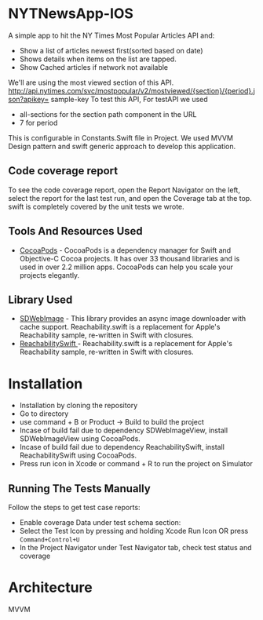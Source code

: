 # NYTNewsApp-IOS

A simple app to hit the NY Times Most Popular Articles API and:
* Show a list of articles newest first(sorted based on date)
* Shows details when items on the list are tapped. 
* Show Cached articles if network not available


We'll are using the most viewed section of this API.
http://api.nytimes.com/svc/mostpopular/v2/mostviewed/{section}/{period}.json?apikey= sample-key To test this API, 
For testAPI we used 
* all-sections for the section path component in the URL
* 7 for period

This is configurable in Constants.Swift file in Project. 
We used MVVM Design pattern and swift generic approach to develop this application.

## Code coverage report 

To see the code coverage report, open the Report Navigator on the left, select the report for the last test run, and open the Coverage tab at the top. swift is completely covered by the unit tests we wrote.



## Tools And Resources Used

- [CocoaPods](https://cocoapods.org/) - CocoaPods is a dependency manager for Swift and Objective-C Cocoa projects. It has over 33 thousand libraries and is used in over 2.2 million apps. CocoaPods can help you scale your projects elegantly.

## Library Used
- [SDWebImage](https://github.com/rs/SDWebImage) - This library provides an async image downloader with cache support.
Reachability.swift is a replacement for Apple's Reachability sample, re-written in Swift with closures.
- [ReachabilitySwift ](https://github.com/ashleymills/Reachability.swift) - Reachability.swift is a replacement for Apple's Reachability sample, re-written in Swift with closures.


# Installation

* Installation by cloning the repository
* Go to directory
* use command + B or Product -> Build to build the project
* Incase of build fail due to dependency SDWebImageView, install SDWebImageView using CocoaPods.
* Incase of build fail due to dependency ReachabilitySwift, install ReachabilitySwift using CocoaPods.
* Press run icon in Xcode or command + R to run the project on Simulator

## Running The Tests Manually 

Follow the steps to get test case reports:
* Enable coverage Data under test schema section:
* Select the Test Icon by pressing and holding Xcode Run Icon OR press `Command+Control+U`
* In the Project Navigator under Test Navigator tab, check test status and coverage 

# Architecture

 MVVM 
